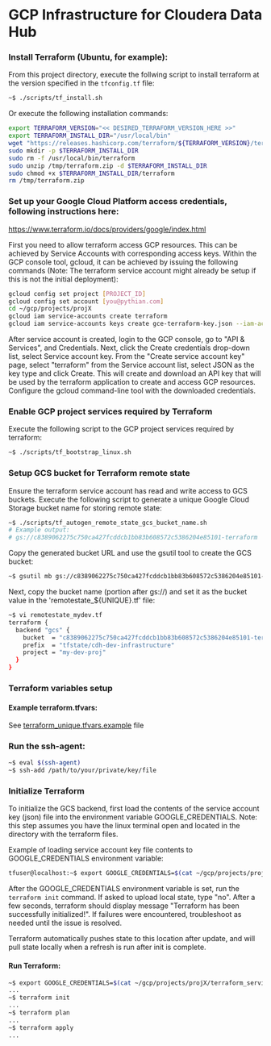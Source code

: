 # GCP Infrastructure for Cloudera Data Hub

### Install Terraform (Ubuntu, for example):

From this project directory, execute the follwing script to install terraform at the version specified in the `tfconfig.tf` file:
```bash
~$ ./scripts/tf_install.sh
```

Or execute the following installation commands:

```bash
export TERRAFORM_VERSION="<< DESIRED_TERRAFORM_VERSION_HERE >>"
export TERRAFORM_INSTALL_DIR="/usr/local/bin"
wget "https://releases.hashicorp.com/terraform/${TERRAFORM_VERSION}/terraform_${TERRAFORM_VERSION}_linux_amd64.zip" -O /tmp/terraform.zip
sudo mkdir -p $TERRAFORM_INSTALL_DIR
sudo rm -f /usr/local/bin/terraform
sudo unzip /tmp/terraform.zip -d $TERRAFORM_INSTALL_DIR
sudo chmod +x $TERRAFORM_INSTALL_DIR/terraform
rm /tmp/terraform.zip
```

### Set up your Google Cloud Platform access credentials, following instructions here:

https://www.terraform.io/docs/providers/google/index.html

First you need to allow terraform access GCP resources. This can be achieved by Service Accounts with corresponding access keys.
Within the GCP console tool, gcloud, it can be achieved by issuing the following commands (Note: The terraform service account might already be setup if this is not the initial deployment):

```bash
gcloud config set project [PROJECT_ID]
gcloud config set account [you@pythian.com]
cd ~/gcp/projects/projX
gcloud iam service-accounts create terraform
gcloud iam service-accounts keys create gce-terraform-key.json --iam-account=terraform@<your-project-id>.iam.gserviceaccount.com  
```

After service account is created, login to the GCP console, go to "API & Services", and Credentials. Next, click the Create credentials drop-down list, select Service account key. From the "Create service account key" page, select "terraform" from the Service account list, select JSON as the key type and click Create. This will create and download an API key that will be used by the terraform application to create and access GCP resources. Configure the gcloud command-line tool with the downloaded credentials.

### Enable GCP project services required by Terraform
Execute the following script to the GCP project services required by terraform:
```bash
~$ ./scripts/tf_bootstrap_linux.sh
```

### Setup GCS bucket for Terraform remote state

Ensure the terraform service account has read and write access to GCS buckets.
Execute the following script to generate a unique Google Cloud Storage bucket name for storing remote state:
```bash
~$ ./scripts/tf_autogen_remote_state_gcs_bucket_name.sh
# Example output:
# gs://c8389062275c750ca427fcddcb1bb83b608572c5386204e85101-terraform
```

Copy the generated bucket URL and use the gsutil tool to create the GCS bucket:
```bash
~$ gsutil mb gs://c8389062275c750ca427fcddcb1bb83b608572c5386204e85101-terraform
```

Next, copy the bucket name (portion after gs://) and set it as the bucket value in the 'remotestate_${UNIQUE}.tf' file:
```bash
~$ vi remotestate_mydev.tf
terraform {
  backend "gcs" {
    bucket  = "c8389062275c750ca427fcddcb1bb83b608572c5386204e85101-terraform"
    prefix  = "tfstate/cdh-dev-infrastructure"
    project = "my-dev-proj"
  }
}
```

### Terraform variables setup

#### Example terraform.tfvars:
See [terraform_unique.tfvars.example](./terraform_unique.tfvars.example) file

### Run the ssh-agent:
```bash
~$ eval $(ssh-agent)
~$ ssh-add /path/to/your/private/key/file
```

### Initialize Terraform

To initialize the GCS backend, first load the contents of the service account key (json) file into the environment variable GOOGLE_CREDENTIALS. Note: this step assumes you have the linux terminal open and located in the directory with the terraform files.

Example of loading service account key file contents to GOOGLE_CREDENTIALS environment variable:
```bash
tfuser@localhost:~$ export GOOGLE_CREDENTIALS=$(cat ~/gcp/projects/projX/terraform_service_account_key.json)
```

After the GOOGLE_CREDENTIALS environment variable is set, run the `terraform init` command. If asked to upload local state, type "no".
After a few seconds, terraform should display message "Terraform has been successfully initialized!". If failures were encountered, troubleshoot as needed until the issue is resolved.

Terraform automatically pushes state to this location after update, and will pull state locally when a refresh is run after init is complete.

#### Run Terraform:
```bash
~$ export GOOGLE_CREDENTIALS=$(cat ~/gcp/projects/projX/terraform_service_account_key.json)
...
~$ terraform init
...
~$ terraform plan
...
~$ terraform apply
...
```

